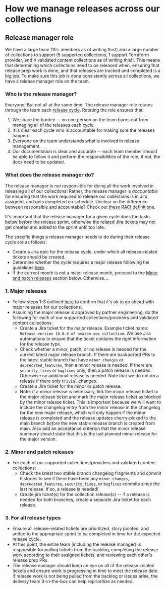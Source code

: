 # How we manage releases across our collections

## Release manager role

We have a large team (10+ members as of writing this!) and a large number of collections to support (5 supported collections, 1 support Terraform provider, and 4 validated content collections as of writing this!). This means that determining which collections need to be released when, ensuring that release prep work is done, and that releases are tracked and completed is a big job. To make sure this job is done consistently across all collections, we have a release manager role on the team.

### Who is the release manager?

Everyone! But not all at the same time. The release manager role rotates through the team each [release cycle](./release_cycles.md). Rotating the role ensures that:

1. We share the burden -- no one person on the team burns out from managing all of the releases each cycle.
2. It is clear each cycle who is accountable for making sure the releases happen.
3. Everyone on the team understands what is involved in release management.
4. Our documentation is clear and accurate -- each team member should be able to follow it and perform the responsibilities of the role; if not, the docs need to be updated.

### What does the release manager do?

The release manager is *not* responsible for doing all the work involved in releasing all of our collections! Rather, the release manager is *accountable* for ensuring that the work required to release our collections is in Jira, assigned, and gets completed on schedule. Unclear on the difference between responsible and accountable? Check out [these RACI definitions](https://www.teamgantt.com/blog/raci-chart-definition-tips-and-example#raci-definitions-explained).

It's important that the release manager for a given cycle does the tasks below *before* the release sprint, otherwise the related Jira tickets may not get created and added to the sprint until too late.

The specific things a release manager needs to do during their release cycle are as follows:

* Create a Jira epic for the release cycle, under which all release-related tickets should be created.
* Determine whether the cycle requires a major release following the guidelines [here](./release_cycles.md#major-releases).
* If the current month is not a major release month, proceed to the [Minor and patch releases](#2-minor-and-patch-releases) section below. Otherwise...

### 1. Major releases

* Follow steps 1-3 outlined [here](./release_cycles.md#major-releases) to confirm that it's ok to go ahead with major releases for our collections.
* Assuming the major release is approved by partner engineering, do the following for each of our supported collections/providers and validated content collections:
  * Create a Jira ticket for the major release. Example ticket name: `Release version 10.0.0 of amazon.aws collection`. We use Jira automations to ensure that the ticket contains the right information for the release type.
  * Check whether a minor, patch, or no release is needed for the current latest major release branch. If there are backported PRs to the latest stable branch that have `minor_changes` or `deprecated_features`, then a minor release is needed. If there are `security_fixes` or `bugfixes` only, then a patch release is needed. Otherwise no additional release is needed. Note that we do not do a release if there only `trivial` changes.
  * Create a Jira ticket for the minor or patch release.
  * Note: if a minor release is necessary, link the minor release ticket to the major release ticket and mark the major release ticket as blocked by the minor release ticket. This is important because we will want to include the changelog entry from the minor release in the changelog for the new major release, which will only happen if the minor release is completed and the release updates cherry-picked to the main branch *before* the new stable release branch is created from main. Also add an acceptance criterion that the minor release summary should state that this is the last planned minor release for the major version.

### 2. Minor and patch releases

* For each of our supported collections/providers and validated content collections:
  * Check the latest two stable branch changelog fragments and commit histories to see if there have been any `minor_changes`, `deprecated_features`, `security_fixes`, or `bugfixes` commits since the last release. If so, a release is needed!
  * Create jira ticket(s) for the collection release(s) -- if a release is needed for both branches, create a separate Jira ticket for each release.

### 3. For all release types

* Ensure all release-related tickets are prioritized, story pointed, and added to the appropriate sprint to be completed in time for the expected release cycle.
* At this point, the entire team (including the release manager) is responsible for pulling tickets from the backlog, completing the release work according to their assigned tickets, and reviewing each other's release prep PRs.
* The release manager should keep an eye on all of the release-related tickets and ensure work is progressing in time to meet the release date. If release work is not being pulled from the backlog or issues arise, the delivery team 3-in-the-box can help reprioritize as needed.
